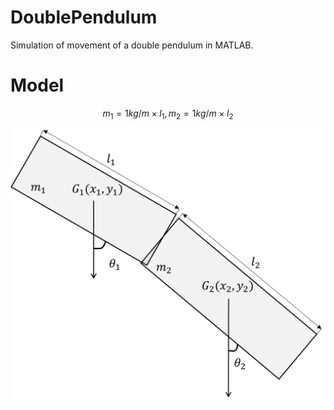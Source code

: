 # DoublePendulum
Simulation of movement of a double pendulum in MATLAB. 

# Model
$$ m_1 = 1kg/m \times l_1, m_2 = 1kg/m \times l_2 $$
![Model image](image.png)
